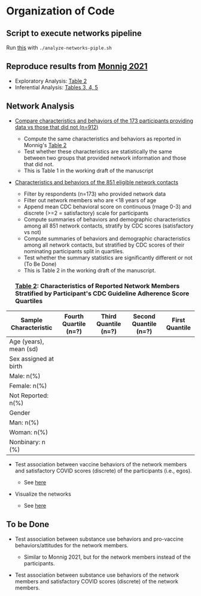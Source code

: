 # Organization of Code

## Script to execute networks pipeline
Run [this](https://github.com/khanna7/CLC-PROJECT-5/tree/test-homophily#:~:text=analyze%2Dnetworks%2Dpiple.sh) with `./analyze-networks-piple.sh` 

## Reproduce results from [Monnig 2021](https://publichealth.jmir.org/2021/11/e29319/) 
- Exploratory Analysis: [Table 2](https://github.com/khanna7/CLC-PROJECT-5/blob/master/EDA.R)
- Inferential Analysis: [Tables 3, 4, 5](https://github.com/khanna7/CLC-PROJECT-5/blob/master/reproduce-inferential-analysis.R)

## Network Analysis

- [Compare characteristics and behaviors of the 173 participants providing data vs those that did not (n=912)](https://github.com/khanna7/CLC-PROJECT-5/blob/master/compare_characteristics_fusn_consent.Rmd)
  * Compute the same characteristics and behaviors as reported in Monnig's [Table 2](https://github.com/khanna7/CLC-PROJECT-5/blob/master/EDA.R)
  * Test whether these characteristics are statistically the same between two groups that provided network information and those that did not. 
  * This is Table 1 in the working draft of the manuscript

- [Characteristics and behaviors of the 851 eligible network contacts](https://github.com/khanna7/CLC-PROJECT-5/blob/master/network-data-analysis.Rmd)
  * Filter by respondents (n=173) who provided network data
  * Filter out network members who are <18 years of age
  * Append mean CDC behavioral score on continuous (rnage 0-3) and discrete (>=2 = satisfactory) scale for participants 
  * Compute summaries of behaviors and demographic characteristics among all 851 network contacts, 
  stratify by CDC scores (satisfactory vs not) 
  * Compute summaries of behaviors and demographic characteristics among all network contacts, 
  but stratified by CDC scores of their nominating participants split in quartiles.  
  * Test whether the summary statistics are significantly different or not (To Be Done)
  * This is Table 2 in the working draft of the manuscript.
  
  ### [Table 2](https://github.com/khanna7/CLC-PROJECT-5/blob/mockups/network-contact-characteristics-by-quartile.R): Characteristics of Reported Network Members Stratified by Participant's CDC Guideline Adherence Score Quartiles

| Sample Characteristic       | Fourth Quartile (n=?) | Third Quantile (n=?) | Second  Quantile (n=?) | First Quantile |
|-----------------------------|-----------------------|----------------------|------------------------|----------------|
| Age (years), mean (sd)      |                       |                      |                        |                |
| Sex assigned at birth       |                       |                      |                        |                |
| Male: n(%)                  |                       |                      |                        |                |
| Female: n(%)                |                       |                      |                        |                |
| Not Reported: n(%)          |                       |                      |                        |                |
| Gender                      |                       |                      |                        |                |
| Man: n(%)                   |                       |                      |                        |                |
| Woman: n(%)                 |                       |                      |                        |                |
| Nonbinary: n (%)            |                       |                      |                        |                |


- Test association between vaccine behaviors of the network members and satisfactory COVID scores (discrete) of the participants (i.e., egos).
  * See [here](https://github.com/khanna7/CLC-PROJECT-5/blob/1d9de71440fb9f1015110800edc8b1d7a3203f89/hypothesis-ego-vs-alter-covid-behaviors.Rmd)

- Visualize the networks
  * See [here](https://github.com/khanna7/CLC-PROJECT-5/blob/1d9de71440fb9f1015110800edc8b1d7a3203f89/visualize-networks.R)

## To be Done  
- Test association between substance use behaviors and pro-vaccine behaviors/attitudes for the network members. 
  * Similar to Monnig 2021, but for the network members instead of the participants.
  
- Test association between substance use behaviors of the network members and satisfactory COVID scores (discrete) of the network members.
 

